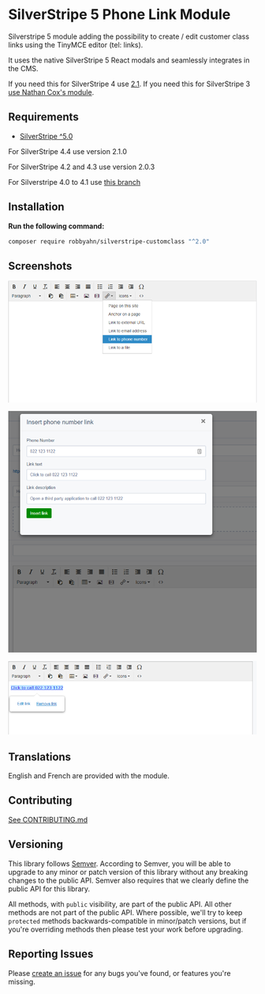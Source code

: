 # SilverStripe 5 Phone Link Module 

Silverstripe 5 module adding the possibility to create / edit customer class links using the TinyMCE editor (tel: links).

It uses the native SilverStripe 5 React modals and seamlessly integrates in the CMS.

If you need this for SilverStripe 4 use [2.1](https://github.com/robbyahn/silverstripe-customclass/tree/2.1.0).
If you need this for SilverStripe 3 [use Nathan Cox's module](https://github.com/nathancox/silverstripe-customclass).

## Requirements

* [SilverStripe ^5.0](https://www.silverstripe.org/download)

For SilverStripe 4.4 use version 2.1.0

For SilverStripe 4.2 and 4.3 use version 2.0.3

For Silverstripe 4.0 to 4.1 use [this branch](https://github.com/robbyahn/silverstripe-customclass/tree/1.x)
## Installation

**Run the following command:**

```sh
composer require robbyahn/silverstripe-customclass "^2.0"
```

## Screenshots

![Add link using dropdown](docs/images/add_link_screen_1.png "Add link using dropdown")

![Configure link](docs/images/add_link_screen_2.png "Configure link")

![Link added to editor](docs/images/add_link_screen_3.png "Link added to editor")

## Translations

English and French are provided with the module.

## Contributing

[See CONTRIBUTING.md](CONTRIBUTING.md)

## Versioning

This library follows [Semver](http://semver.org). According to Semver, you will be able to upgrade to any minor or patch version of this library without any breaking changes to the public API. Semver also requires that we clearly define the public API for this library.

All methods, with `public` visibility, are part of the public API. All other methods are not part of the public API. Where possible, we'll try to keep `protected` methods backwards-compatible in minor/patch versions, but if you're overriding methods then please test your work before upgrading.

## Reporting Issues

Please [create an issue](https://github.com/robbyahn/silverstripe-customclass/issues) for any bugs you've found, or features you're missing.

  
